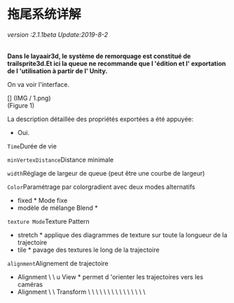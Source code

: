 # 拖尾系统详解

###### *version :2.1.1beta   Update:2019-8-2*

​**Dans le layaair3d, le système de remorquage est constitué de trailsprite3d.Et ici la queue ne recommande que l 'édition et l' exportation de l 'utilisation à partir de l' Unity.**

On va voir l'interface.

[] (IMG / 1.png) <br > (Figure 1)

La description détaillée des propriétés exportées a été appuyée:

- Oui.

`Time`Durée de vie

`minVertexDistance`Distance minimale

`width`Réglage de largeur de queue (peut être une courbe de largeur)

`Color`Paramétrage par colorgradient avec deux modes alternatifs

* fixed * Mode fixe
* modèle de mélange Blend *

`texture Mode`Texture Pattern

* stretch * applique des diagrammes de texture sur toute la longueur de la trajectoire
* tile * pavage des textures le long de la trajectoire

`alignment`Alignement de trajectoire

* Alignment \ \ u View * permet d 'orienter les trajectoires vers les caméras
* Alignment \ \ Transform \ \ \ \ \ \ \ \ \ \ \ \ \ \ \